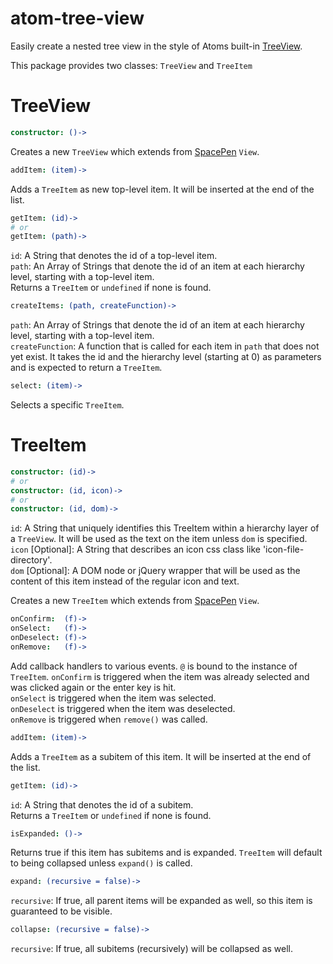 # atom-tree-view

Easily create a nested tree view in the style of Atoms built-in [TreeView](https://github.com/atom/tree-view).

This package provides two classes: `TreeView` and `TreeItem`

# TreeView
```coffee
constructor: ()->
```
Creates a new `TreeView` which extends from [SpacePen](https://github.com/atom/space-pen) `View`.

```coffee
addItem: (item)->
```
Adds a `TreeItem` as new top-level item. It will be inserted at
the end of the list.

```coffee
getItem: (id)->
# or
getItem: (path)->
```
`id`: A String that denotes the id of a top-level item.  
`path`: An Array of Strings that denote the id of an item at
each hierarchy level, starting with a top-level item.  
Returns a `TreeItem` or `undefined` if none is found.

```coffee
createItems: (path, createFunction)->
```
`path`: An Array of Strings that denote the id of an item at
each hierarchy level, starting with a top-level item.  
`createFunction`: A function that is called for each item in `path` that does
not yet exist. It takes the id and the hierarchy level (starting at 0) as
parameters and is expected to return a `TreeItem`.

```coffee
select: (item)->
```
Selects a specific `TreeItem`.

# TreeItem
```coffee
constructor: (id)->
# or
constructor: (id, icon)->
# or
constructor: (id, dom)->
```
`id`: A String that uniquely identifies this TreeItem within a hierarchy layer
of a `TreeView`. It will be used as the text on the item unless `dom` is specified.  
`icon` [Optional]: A String that describes an icon css class like 'icon-file-directory'.  
`dom` [Optional]: A DOM node or jQuery wrapper that will be used as the content of this item instead of the regular icon and text.

Creates a new `TreeItem` which extends from [SpacePen](https://github.com/atom/space-pen) `View`.

```coffee
onConfirm:  (f)->
onSelect:   (f)->
onDeselect: (f)->
onRemove:   (f)->
```
Add callback handlers to various events. `@` is bound to the instance of `TreeItem`.
`onConfirm` is triggered when the item was already selected and was clicked again or the enter key is hit.  
`onSelect` is triggered when the item was selected.  
`onDeselect` is triggered when the item was deselected.  
`onRemove` is triggered when `remove()` was called.

```coffee
addItem: (item)->
```
Adds a `TreeItem` as a subitem of this item. It will be inserted at
the end of the list.

```coffee
getItem: (id)->
```
`id`: A String that denotes the id of a subitem.  
Returns a `TreeItem` or `undefined` if none is found.

```coffee
isExpanded: ()->
```
Returns true if this item has subitems and is expanded. `TreeItem` will default to being collapsed unless `expand()` is called.

```coffee
expand: (recursive = false)->
```
`recursive`: If true, all parent items will be expanded as well, so this item is guaranteed to be visible.

```coffee
collapse: (recursive = false)->
```
`recursive`: If true, all subitems (recursively) will be collapsed as well.
